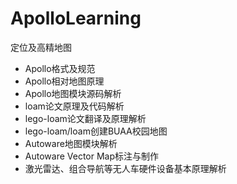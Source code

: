 # ApolloLearning
定位及高精地图

- Apollo格式及规范
- Apollo相对地图原理
- Apollo地图模块源码解析
- loam论文原理及代码解析
- lego-loam论文翻译及原理解析
- lego-loam/loam创建BUAA校园地图
- Autoware地图模块解析
- Autoware Vector Map标注与制作
- 激光雷达、组合导航等无人车硬件设备基本原理解析

